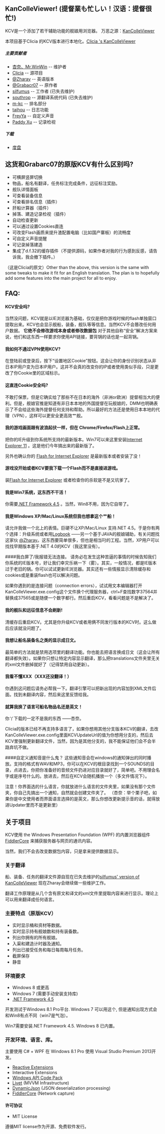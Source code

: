 ﻿KanColleViewer! (提督業も忙しい！汉语：提督很忙!)
--

KCV是一个添加了若干辅助功能的舰娘用浏览器。
万恶之源：[KanColleViewer](http://grabacr.net/kancolleviewer)

本项目基于Clicia 的KCV版本进行本地化。[Clicia 's KanColleViewer](https://github.com/yuyuvn/KanColleViewer)

##### 主要贡献者
* [杏奈、Mr.WinWin](https://github.com/AnnaKutou) -- 维护者
* [Clicia](https://github.com/yuyuvn) -- 源项目
* [@Zharay](http://twitter.com/Zharay) -- 英语版本
* [@Grabacr07](https://twitter.com/Grabacr07) -- 原作者
* [silfumus](https://github.com/silfumus) -- 工作者 (已失去维护)
* [southrop](https://github.com/southrop) -- 源翻译系统代码 (已失去维护)
* [m-kc](https://github.com/m-kc) -- 排名部分
* [taihou](https://github.com/taihou) -- 日志功能
* [FreyYa](https://github.com/FreyYa) -- 自定义声音
* [Paddy Xu](https://github.com/Xupefei) -- 记录检视

##### 下载
* [度盘](http://pan.baidu.com/s/1qWC1RL6)

## 这货和Grabarc07的原版KCV有什么区别吗?
* 可横屏竖屏切换
* 物品，船名有翻译，任务标注完成条件，远征标注奖励。
* 舰队详情面板
* 可查看装备信息
* 可查看排名信息（插件）
* 肝船计算器（插件）
* 掉落、建造记录检视（插件）
* 自动检查更新
* 可以通过设置Cookies直连
* 可改变Flash画质来提升渣配置电脑（比如国产寨板）的流畅度
* 可自定义声音提醒
* 可记录掉落建造
* 集成了d.f.32的缓存插件（不提供源码，如果作者对我的行为感到反感，请告诉我，我会撤下插件。）

（这是Clicia的原文）Other than the above, this version is the same with some tweaks to make it fit for an English translation. The plan is to hopefully add some features into the main project for all to enjoy.

## FAQ:

#### KCV安全吗?
当然没问题，KCV就是以IE浏览器为基础，仅仅是把你游戏时候的flash单独窗口提取出来。KCV也会显示舰船，装备，舰队等等信息。当然KCV不会篡改任何用户数据。
**它绝不会修改游戏本身或者修改数据包**
对于其他自称“安全”解决方案来说，他们和这东西一样要求你使用API链接，要背锅的话也是一起背锅。

#### 我如何不通过VPN使用KCV?
在登陆前或登录后，按下“设置地区Cookie”按钮。这会让你的身份识别状态从非日本IP用户变为日本IP用户。这并不会真的改变你的IP或者使用类似手段，只是更改了你Cookie里的区域标示。

#### 这直连Cookie安全吗?
不敢打保票，但是它确实给了那些不在日本的海外（非洲or欧洲）提督相当大的便利。但是，舰娘官推是知道有非日本本地的外国提督在玩舰娘的，DMM也明确表示了不会给这些海外提督任何支持和帮助。所以最好的方法还是使用日本本地的代理（VPN），这样可以更安全更高效艹舰。

#### 我的游戏画面跟有波浪起伏一样，但在 Chrome/Firefox/Flash上正常。
把你的IE升级到你系统所支持的最新版本。Win7可以来这里安装[Internet Explorer 11](http://windows.microsoft.com/en-us/internet-explorer/ie-11-worldwide-languages) 。这是他们今年搞出来的最新版了。

另外也确认你的 [Flash for Internet Explorer](http://get.adobe.com/flashplayer/otherversions/) 是最新版本或者安装了没！

#### 游戏没开始或者KCV要我下载一个Flash而不是直接进游戏。
装[Flash for Internet Explorer](http://get.adobe.com/flashplayer/otherversions/) 或者检查你的杀软是不是又坑爹了。

#### 我是Win7系统，这东西不干活！
你需要[.NET Framework 4.5](http://www.microsoft.com/en-us/download/details.aspx?id=30653) 。当然，Win8不用，因为它自带了。

#### 我是Windows XP/Mac/Linux系统但我也想拿这个艹船！
请允许我做一个北上的表情。巨硬不让XP/Mac/Linux 支持.NET 4.5。于是你有两个选择：升级系统或者用[Logbook](https://github.com/Zharay/logbook) ——另一个基于JAVA的舰娘辅助，有关问题找这家伙 [@Zharay](http://twitter.com/Zharay)。这东西要简单很多，但也是相当叼的工程。当然，XP用户可以找找早期版本基于.NET 4.0的KCV（我这里没有）。

####我白屏了/我报错无法连接。
请务必在发生这种苦逼的事情的时候告知我们你系统的IE版本号，好让我们幸灾乐祸一下（雾）。其实，一般情况，都是IE版本过于老旧的锅。你可以试试更新IE浏览器。其实还有一些情报显示清除缓存和cookies或是重装flash也可以解决问题。

如果你遇到的是连接问题（connection errors），试试用文本编辑器打开KanColleViewer.exe.config这个文件换个代理服务器，ctrl+F查找数字37564并替换成37565或是随便一个数字都行。然后重启KCV，看看问题是不是解决了。

#### 我的舰队和远征信息不会刷新!
清缓存后重启KCV。尤其是你升级KCV或者用俩不同发行版本的KCV时。这么做后应该就没问题了。

#### 我想让船名装备名之类的显示成日文。
最简单的方法就是禁用选项里的翻译功能。你也能去把语言换成日文（这会让所有翻译都失效）。如果你只想让特定内容显示翻译，那么把translations文件夹里无关的xml文件删掉就好了（记得禁用自动更新）。

#### 我看不懂XXX（XXX还没翻译！）
你遇到这问题后请务必帮我一下。翻译引擎可以把新出现的内容加到XML文件后面。找到未翻译内容，然后来这里反馈给我。

#### 就算我换了语言可船名物品名还是英文！
你丫下载的一定不是我的东西      ——杏奈。

Clicia的版本已经不再支持多语言了，如果你想用其他分支版本KCV的翻译，去改KanColleViewer.exe.config里面KCVUpdateUrl的值为你想用分支的，然后去KCV里强制更新翻译文件，当然，因为是其他分支的，我不能保证他们会不会半路弃坑不做。

####自定义通知音是什么鬼？
这些通知音会在windows的通知弹出的同时播放。支持的格式有WAV和MP3，你可以在KCV的根目录找到一个SOUNDS的目录，点进去，你把你准备好的音频文件扔进对应目录就好了，简单吧。不用理会名字或是序号什么的。放进去，然后在KCV会随机播放一个（多文件情况下）。

注意！你界面选的什么语言，你就放进什么语言的文件夹里，如果没有那个文件夹，你自己先搞出一个通知，自然就会创建文件夹了。
（杏奈：举个栗子吧，如果你是中文使用者而界面语言选择的是英文，那么你想改更新提示音的话，就得放进Updater里而不是更新里）

## 关于项目
KCV使用 the Windows Presentation Foundation (WPF) 的内置浏览器组件 [FiddlerCore](http://fiddler2.com/fiddlercore) 来捕获服务器与网页的通讯内容。

当然，我们不会去改变数据包内容，只是拿来提供数据显示。

### 关于翻译
船、装备、任务的翻译文件源自现在已失去维护的[silfumus' version of KanColleViewer](https://github.com/silfumus/KanColleViewer) 现在Zharay会继续做一些维护工作。

翻译工作原理是从几个含有原文和译文的xml文件里提取内容来进行显示。理论上可以用来翻译成任何语言。

### 主要特点（原版KCV）
* 实时显示桶和资材等数据。
* 实时显示持有舰娘数和持有装备数。
* 列出你拥有的所有舰娘。
* 入渠和建造计时器及通知。
* 列出已接受任务和每日每周每月任务。
* 截屏保存
* 静音

### 环境要求
* Windows 8 或更高
* Windows 7 (需要手动安装支持库)
* [.NET Framework 4.5](http://www.microsoft.com/ja-jp/download/details.aspx?id=30653)

开发测试于Windows 8.1 Pro平台. Windows 7 可以用这个, 但是通知出现方式会和Win8有点不同（win7是气泡）。

Win7需要安装.NET Framework 4.5. Windows 8 已内置。

### 开发环境、语言、库。
主要使用 C# + WPF 在 Windows 8.1 Pro 使用 Visual Studio Premium 2013开发。

* [Reactive Extensions](http://rx.codeplex.com/)
* Interactive Extensions
* [Windows API Code Pack](http://archive.msdn.microsoft.com/WindowsAPICodePack)
* [Livet](http://ugaya40.net/livet) (MVVM Infrastructure)
* [DynamicJson](http://dynamicjson.codeplex.com/) (JSON deserialization processing)
* [FiddlerCore](http://fiddler2.com/fiddlercore) (Network capture)


#### 许可协议
* MIT License

遵循MIT license作为开源、免费软件发行。
